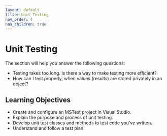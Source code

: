 ```yaml
---
layout: default
title: Unit Testing
nav_order: 4
has_children: true
---
```


# Unit Testing

The section will help you answer the following questions:

* Testing takes too long. Is there a way to make testing more efficient?
* How can I test properly, when values (results) are stored privately in an object? 

## Learning Objectives

* Create and configure an MSTest project in Visual Studio.
* Explain the purpose and process of unit testing.
* Develop unit test classes and methods to test code you've written.
* Understand and follow a test plan.